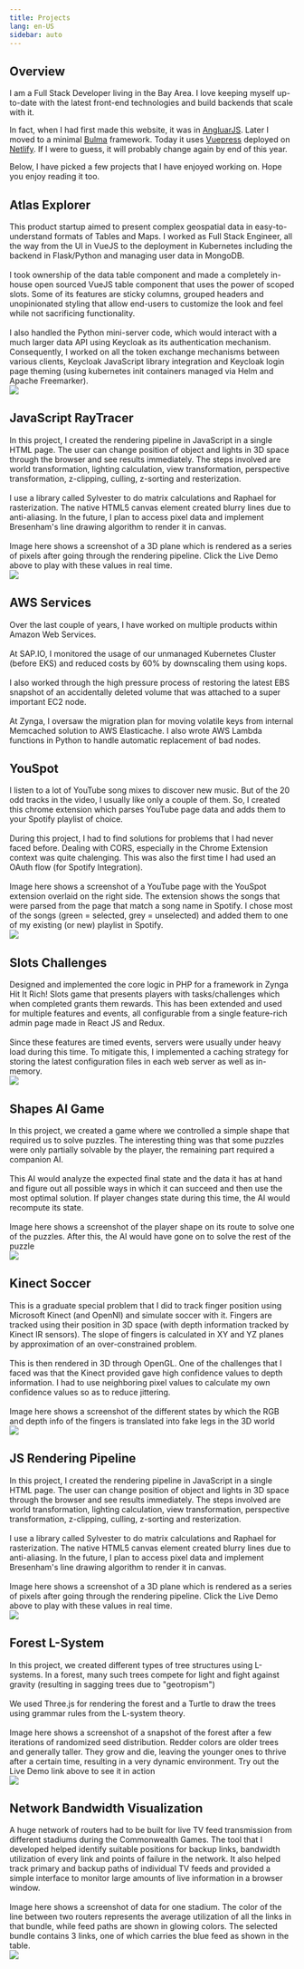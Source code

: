 ```yaml
---
title: Projects
lang: en-US
sidebar: auto
---
```


## Overview
I am a Full Stack Developer living in the Bay Area. I love keeping myself up-to-date with the latest front-end technologies and build backends that scale with it.

In fact, when I had first made this website, it was in [AngluarJS](https://angularjs.org/). Later I moved to a minimal [Bulma](https://bulma.io/) framework. Today it uses [Vuepress](https://vuepress.vuejs.org/) deployed on [Netlify](https://www.netlify.com/). If I were to guess, it will probably change again by end of this year.

Below, I have picked a few projects that I have enjoyed working on. Hope you enjoy reading it too.

## Atlas Explorer
<ProjectItem :tags="['VueJS', 'Python', 'Kubernetes', 'MongoDB', 'OpenSource', 'Jest', 'Tox']">
  <div slot="description">
    This product startup aimed to present complex geospatial data in easy-to-understand formats of Tables and Maps. I worked as Full Stack Engineer, all the way from the UI in VueJS to the deployment in Kubernetes including the backend in Flask/Python and managing user data in MongoDB. 
    <br/><br/>
    I took ownership of the data table component and made a completely in-house open sourced VueJS table component that uses the power of scoped slots. Some of its features are sticky columns, grouped headers and unopinionated styling that allow end-users to customize the look and feel while not sacrificing functionality.
    <br/><br/>
    I also handled the Python mini-server code, which would interact with a much larger data API using Keycloak as its authentication mechanism. Consequently, I worked on all the token exchange mechanisms between various clients, Keycloak JavaScript library integration and Keycloak login page theming (using kubernetes init containers managed via Helm and Apache Freemarker).
  </div>
  <img slot="image" src="./assets/atlas.jpg"/>
</ProjectItem>

## JavaScript RayTracer
<ProjectItem :tags="['ThreeJS', 'AngularJS', 'NodeJS']" url-link="https://github.com/muraliavarma/raytracer_nodejs" url-text="Github">
  <div slot="description">
    In this project, I created the rendering pipeline in JavaScript in a single HTML page. The user can change position of object and lights in 3D space through the browser and see results immediately. The steps involved are world transformation, lighting calculation, view transformation, perspective transformation, z-clipping, culling, z-sorting and resterization.
    <br/><br/>
    I use a library called Sylvester to do matrix calculations and Raphael for rasterization. The native HTML5 canvas element created blurry lines due to anti-aliasing. In the future, I plan to access pixel data and implement Bresenham's line drawing algorithm to render it in canvas.
    <br/><br/>
    Image here shows a screenshot of a 3D plane which is rendered as a series of pixels after going through the rendering pipeline. Click the Live Demo above to play with these values in real time.
  </div>
  <img slot="image" src="./assets/raytracer.png"/>
</ProjectItem>

## AWS Services
<ProjectItem :tags="['AWS', 'Lambda Functions', 'Cloudfront', 'EBS']">
  <div slot="description">
    Over the last couple of years, I have worked on multiple products within Amazon Web Services.
    <br/><br/>
    At SAP.IO, I monitored the usage of our unmanaged Kubernetes Cluster (before EKS) and reduced costs by 60% by downscaling them using kops.
    <br/><br/>
    I also worked through the high pressure process of restoring the latest EBS snapshot of an accidentally deleted volume that was attached to a super important EC2 node.
    <br/><br/>
    At Zynga, I oversaw the migration plan for moving volatile keys from internal Memcached solution to AWS Elasticache. I also wrote AWS Lambda functions in Python to handle automatic replacement of bad nodes.
  </div>
</ProjectItem>

## YouSpot
<ProjectItem :tags="['AngularJS', 'NodeJS', 'Spotify']" url-link="https://chrome.google.com/webstore/detail/youspot/bojlgkgcbdcldkhjjapllgncgdgalhfj" url-text="Chrome Web Store">
  <div slot="description">
    I listen to a lot of YouTube song mixes to discover new music. But of the 20 odd tracks in the video, I usually like only a couple of them. So, I created this chrome extension which parses YouTube page data and adds them to your Spotify playlist of choice.
    <br/><br/>
    During this project, I had to find solutions for problems that I had never faced before. Dealing with CORS, especially in the Chrome Extension context was quite chalenging. This was also the first time I had used an OAuth flow (for Spotify Integration).
    <br/><br/>
    Image here shows a screenshot of a YouTube page with the YouSpot extension overlaid on the right side. The extension shows the songs that were parsed from the page that match a song name in Spotify. I chose most of the songs (green = selected, grey = unselected) and added them to one of my existing (or new) playlist in Spotify.
  </div>
  <img slot="image" src="./assets/youspot.png"/>
</ProjectItem>

## Slots Challenges
<ProjectItem :tags="['ReactJS', 'Redux', 'PHP']">
  <div slot="description">
  Designed and implemented the core logic in PHP for a framework in Zynga Hit It Rich! Slots game that presents players with tasks/challenges which when completed grants them rewards. This has been extended and used for multiple features and events, all configurable from a single feature-rich admin page made in React JS and Redux.
  <br/><br/>
  Since these features are timed events, servers were usually under heavy load during this time. To mitigate this, I implemented a caching strategy for storing the latest configuration files in each web server as well as in-memory.
  </div>
  <img slot="image" src="./assets/slots.png"/>
</ProjectItem>

## Shapes AI Game
<ProjectItem :tags="['Unity', 'AI', 'NodeJS']" url-link="https://github.com/muraliavarma/ShapesAI" url-text="Github">
  <div slot="description">
    In this project, we created a game where we controlled a simple shape that required us to solve puzzles. The interesting thing was that some puzzles were only partially solvable by the player, the remaining part required a companion AI.
    <br/><br/>
    This AI would analyze the expected final state and the data it has at hand and figure out all possible ways in which it can succeed and then use the most optimal solution. If player changes state during this time, the AI would recompute its state.
    <br/><br/>
    Image here shows a screenshot of the player shape on its route to solve one of the puzzles. After this, the AI would have gone on to solve the rest of the puzzle
  </div>
  <img slot="image" src="./assets/shapesAI.png"/>
</ProjectItem>

## Kinect Soccer
<ProjectItem :tags="['C++', 'MS Kinect', 'OpenGL']">
  <div slot="description">
    This is a graduate special problem that I did to track finger position using Microsoft Kinect (and OpenNI) and simulate soccer with it. Fingers are tracked using their position in 3D space (with depth information tracked by Kinect IR sensors). The slope of fingers is calculated in XY and YZ planes by approximation of an over-constrained problem.
    <br/><br/>
    This is then rendered in 3D through OpenGL. One of the challenges that I faced was that the Kinect provided gave high confidence values to depth information. I had to use neighboring pixel values to calculate my own confidence values so as to reduce jittering.
    <br/><br/>
    Image here shows a screenshot of the different states by which the RGB and depth info of the fingers is translated into fake legs in the 3D world
  </div>
  <img slot="image" src="./assets/kinect.png"/>
</ProjectItem>

## JS Rendering Pipeline
<ProjectItem :tags="['JavaScript', 'Rendering']">
  <div slot="description">
    In this project, I created the rendering pipeline in JavaScript in a single HTML page. The user can change position of object and lights in 3D space through the browser and see results immediately. The steps involved are world transformation, lighting calculation, view transformation, perspective transformation, z-clipping, culling, z-sorting and resterization.
    <br/><br/>
    I use a library called Sylvester to do matrix calculations and Raphael for rasterization. The native HTML5 canvas element created blurry lines due to anti-aliasing. In the future, I plan to access pixel data and implement Bresenham's line drawing algorithm to render it in canvas.
    <br/><br/>
    Image here shows a screenshot of a 3D plane which is rendered as a series of pixels after going through the rendering pipeline. Click the Live Demo above to play with these values in real time.
  </div>
  <img slot="image" src="./assets/gpu.png"/>
</ProjectItem>

## Forest L-System
<ProjectItem :tags="['ThreeJS', 'JavaScript', 'L-System']" url-link="https://github.com/muraliavarma/forest_lsystem" url-text="Github">
  <div slot="description">
    In this project, we created different types of tree structures using L-systems. In a forest, many such trees compete for light and fight against gravity (resulting in sagging trees due to "geotropism")
    <br/><br/>
    We used Three.js for rendering the forest and a Turtle to draw the trees using grammar rules from the L-system theory.
    <br/><br/>
    Image here shows a screenshot of a snapshot of the forest after a few iterations of randomized seed distribution. Redder colors are older trees and generally taller. They grow and die, leaving the younger ones to thrive after a certain time, resulting in a very dynamic environment. Try out the Live Demo link above to see it in action
  </div>
  <img slot="image" src="./assets/forest.png"/>
</ProjectItem>

## Network Bandwidth Visualization
<ProjectItem :tags="['Flash', 'Network']">
  <div slot="description">
    A huge network of routers had to be built for live TV feed transmission from different stadiums during the Commonwealth Games. The tool that I developed helped identify suitable positions for backup links, bandwidth utilization of every link and points of failure in the network. It also helped track primary and backup paths of individual TV feeds and provided a simple interface to monitor large amounts of live information in a browser window.
    <br/><br/>
    Image here shows a screenshot of data for one stadium. The color of the line between two routers represents the average utilization of all the links in that bundle, while feed paths are shown in glowing colors. The selected bundle contains 3 links, one of which carries the blue feed as shown in the table.
  </div>
  <img slot="image" src="./assets/cwg.png"/>
</ProjectItem>
